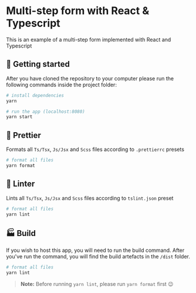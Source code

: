 # Multi-step form with React & Typescript

This is an example of a multi-step form implemented with React and Typescript


## :rocket: Getting started

After you have cloned the repository to your computer please run the following commands inside the project folder:

```bash
# install dependencies
yarn

# run the app (localhost:8080)
yarn start
```

## :rainbow: Prettier

Formats all `Ts/Tsx`, `Js/Jsx` and `Scss` files according to `.prettierrc` presets

```bash
# format all files
yarn format
```

## :vertical_traffic_light: Linter

Lints all `Ts/Tsx`, `Js/Jsx` and `Scss` files according to `tslint.json` preset

```bash
# format all files
yarn lint
```

## :factory: Build

If you wish to host this app, you will need to run the build command. After you've run the command, you will find the build artefacts in the `/dist` folder.

```bash
# format all files
yarn lint
```

> **Note:** Before running `yarn lint`, please run `yarn format` first :wink:
